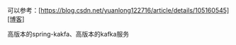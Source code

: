 可以参考：[https://blog.csdn.net/yuanlong122716/article/details/105160545][博客]

高版本的spring-kakfa、高版本的kafka服务

